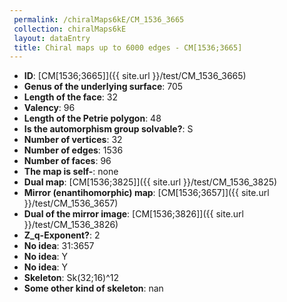 ```yaml
--- 
 permalink: /chiralMaps6kE/CM_1536_3665 
 collection: chiralMaps6kE
 layout: dataEntry
 title: Chiral maps up to 6000 edges - CM[1536;3665]
---
```


- **ID**: [CM[1536;3665]]({{ site.url }}/test/CM_1536_3665)
- **Genus of the underlying surface**: 705
- **Length of the face**: 32
- **Valency**: 96
- **Length of the Petrie polygon**: 48
- **Is the automorphism group solvable?**: S
- **Number of vertices**: 32
- **Number of edges**: 1536
- **Number of faces**: 96
- **The map is self-**: none
- **Dual map**: [CM[1536;3825]]({{ site.url }}/test/CM_1536_3825)
- **Mirror (enantihomorphic) map**: [CM[1536;3657]]({{ site.url }}/test/CM_1536_3657)
- **Dual of the mirror image**: [CM[1536;3826]]({{ site.url }}/test/CM_1536_3826)
- **Z_q-Exponent?**: 2
- **No idea**:  31:3657
- **No idea**: Y
- **No idea**: Y
- **Skeleton**: Sk(32;16)^12
- **Some other kind of skeleton**: nan
